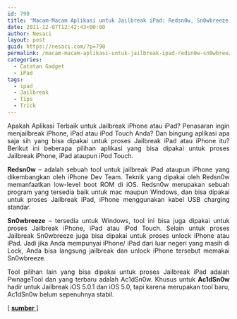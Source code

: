 ```yaml
---
id: 790
title: 'Macam-Macam Aplikasi untuk Jailbreak iPad: Redsn0w, Sn0wbreeze, PwnageTool dan Ac1dSn0w'
date: 2011-12-07T12:42:43+00:00
author: Nesaci
layout: post
guid: https://nesaci.com/?p=790
permalink: /macam-macam-aplikasi-untuk-jailbreak-ipad-redsn0w-sn0wbreeze-pwnagetool-dan-ac1dsn0w/
categories:
  - Catatan Gadget
  - iPad
tags:
  - ipad
  - Jailbreak
  - Tips
  - Trick
---
```

<p style="text-align: justify;">
  Apakah Aplikasi Terbaik untuk Jailbreak iPhone atau iPad? Penasaran ingin menjailbreak iPhone, iPad atau iPod Touch Anda? Dan bingung aplikasi apa saja sih yang bisa dipakai untuk proses Jailbreak iPad atau iPhone itu? Berikut ini beberapa pilihan aplikasi yang bisa dipakai untuk proses Jailbreak iPhone, iPad ataupun iPod Touch.
</p>

<p style="text-align: justify;">
  <strong>Redsn0w</strong> – adalah sebuah tool untuk jailbreak iPad ataupun iPhone yang dikembangkan oleh iPhone Dev Team. Teknik yang dipakai oleh Redsn0w memanfaatkan low-level boot ROM di iOS. Redsn0w merupakan sebuah program yang tersedia baik untuk mac maupun Windows, dan bisa dipakai untuk proses Jailbreak iPad, iPhone menggunakan kabel USB charging standar.
</p>

<p style="text-align: justify;">
  <strong>Sn0wbreeze</strong> – tersedia untuk Windows, tool ini bisa juga dipakai untuk proses Jailbreak iPhone, iPad atau iPod Touch. Selain untuk proses Jailbreak Sn0wbreeze juga bisa dipakai untuk proses unlock iPhone atau iPad. Jadi jika Anda mempunyai iPhone/ iPad dari luar negeri yang masih di Lock, Anda bisa langsung jailbreak dan unlock iPhone tersebut memakai Sn0wbreeze.<!--more-->
</p>

<p style="text-align: justify;">
  Tool pilihan lain yang bisa dipakai untuk proses Jailbreak iPad adalah PwnageTool dan yang terbaru adalah Ac1dSn0w. Khusus untuk <strong>Ac1dSn0w</strong> hadir untuk Jailbreak iOS 5.0.1 dan iOS 5.0, tapi karena merupakan tool baru, Ac1dSn0w belum sepenuhnya stabil.
</p>

<p style="text-align: justify;">
  [ <a href="https://www.putrifauziah.com/2011/11/ac1dsn0w-redsn0w-sn0wbreeze-atau.html" rel="nofollow"><strong>sumber</strong> </a>]
</p>